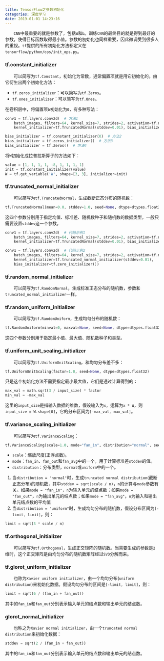 ```yaml
---
title: TensorFlow之参数初始化
categories: 深度学习
date: 2019-01-01 14:23:16
---
```

&emsp;&emsp;`CNN`中最重要的就是参数了，包括`W`和`b`。训练`CNN`的最终目的就是得到最好的参数，使得目标函数取得最小值。参数的初始化也同样重要，因此微调受到很多人的重视。`tf`提供的所有初始化方法都定义在`tensorflow/python/ops/init_ops.py`。<!--more-->

### tf.constant_initializer

&emsp;&emsp;可以简写为`tf.Constant`，初始化为常数，通常偏置项就是用它初始化的。由它衍生出两个初始化方法：

- `tf.zeros_initializer`：可以简写为`tf.Zeros`。
- `tf.ones_initializer`：可以简写为`tf.Ones`。

在卷积层中，将偏置项`b`初始化为`0`，有多种写法：

``` python
conv1 = tf.layers.conv2d(  # 方法1
    batch_images, filters=64, kernel_size=7, strides=2, activation=tf.nn.relu,
    kernel_initializer=tf.TruncatedNormal(stddev=0.01), bias_initializer=tf.Constant(0))

bias_initializer = tf.constant_initializer(0)  # 方法2
bias_initializer = tf.zeros_initializer()  # 方法3
bias_initializer = tf.Zeros()  # 方法4
```

将`W`初始化成拉普拉斯算子的方法如下：

``` python
value = [1, 1, 1, 1, -8, 1, 1, 1, 1]
init = tf.constant_initializer(value)
W = tf.get_variable('W', shape=[3, 3], initializer=init)
```

### tf.truncated_normal_initializer

&emsp;&emsp;可以简写为`tf.TruncatedNormal`，生成截断正态分布的随机数：

``` python
tf.TruncatedNormal(mean=0.0, stddev=1.0, seed=None, dtype=dtypes.float32)
```

这四个参数分别用于指定均值、标准差、随机数种子和随机数的数据类型，一般只需要设置`stddev`这一个参数。

``` python
conv1 = tf.layers.conv2d(  # 代码示例1
    batch_images, filters=64, kernel_size=7, strides=2, activation=tf.nn.relu,
    kernel_initializer=tf.TruncatedNormal(stddev=0.01), bias_initializer=tf.Constant(0))

conv1 = tf.layers.conv2d(  # 代码示例2
    batch_images, filters=64, kernel_size=7, strides=2, activation=tf.nn.relu,
    kernel_initializer=tf.truncated_normal_initializer(stddev=0.01),
    bias_initializer=tf.zero_initializer())
```

### tf.random_normal_initializer

&emsp;&emsp;可以简写为`tf.RandomNormal`，生成标准正态分布的随机数，参数和`truncated_normal_initializer`一样。

### tf.random_uniform_initializer

&emsp;&emsp;可以简写为`tf.RandomUniform`，生成均匀分布的随机数：

``` python
tf.RandomUniform(minval=0, maxval=None, seed=None, dtype=dtypes.float32)
```

这四个参数分别用于指定最小值、最大值、随机数种子和类型。

### tf.uniform_unit_scaling_initializer

&emsp;&emsp;可以简写为`tf.UniformUnitScaling`，和均匀分布差不多：

``` python
tf.UniformUnitScaling(factor=1.0, seed=None, dtype=dtypes.float32)
```

只是这个初始化方法不需要指定最小最大值，它们是通过计算得到的：

``` python
max_val = math.sqrt(3 / input_size) * factor
min_val = -max_val
```

这里的`input_size`是指输入数据的维数，假设输入为`x`，运算为`x * W`，则`input_size = W.shape[0]`，它的分布区间为`[-max_val, max_val]`。

### tf.variance_scaling_initializer

&emsp;&emsp;可以简写为`tf.VarianceScaling`：

``` python
tf.VarianceScaling(scale=1.0, mode="fan_in", distribution="normal", seed=None, dtype=dtypes.float32)
```

- `scale`：缩放尺度(正浮点数)。
- `mode`：`fan_in`、`fan_out`和`fan_avg`中的一个，用于计算标准差`stddev`的值。
- `distribution`：分布类型，`normal`或`uniform`中的一个。

1. 当`distribution = "normal"`时，生成`truncated normal distribution`(截断正态分布)的随机数，其中`stddev = sqrt(scale / n)`，`n`的计算与`mode`参数有关。如果`mode = "fan_in"`，`n`为输入单元的结点数；如果`mode = "fan_out"`，`n`为输出单元的结点数；如果`mode = "fan_avg"`，`n`为输入和输出单元结点数的平均值
2. 当`distribution = "uniform"`时，生成均匀分布的随机数，假设分布区间为`[-limit, limit]`，则：

``` python
limit = sqrt(3 * scale / n)
```

### tf.orthogonal_initializer

&emsp;&emsp;可以简写为`tf.Orthogonal`，生成正交矩阵的随机数。当需要生成的参数是`2`维时，这个正交矩阵是由均匀分布的随机数矩阵经过`SVD`分解而来。

### tf.glorot_uniform_initializer

&emsp;&emsp;也称为`Xavier uniform initializer`，由一个均匀分布(`uniform distribution`)来初始化数据。假设均匀分布的区间是`[-limit, limit]`，则：

``` python
limit = sqrt(6 / (fan_in + fan_out))
```

其中的`fan_in`和`fan_out`分别表示输入单元的结点数和输出单元的结点数。

### glorot_normal_initializer

&emsp;&emsp;也称之为`Xavier normal initializer`，由一个`truncated normal distribution`来初始化数据：

``` python
stddev = sqrt(2 / (fan_in + fan_out))
```

其中的`fan_in`和`fan_out`分别表示输入单元的结点数和输出单元的结点数。